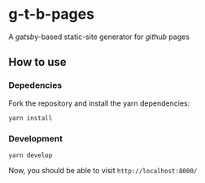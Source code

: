 # g-t-b-pages

A *g*a*t*s*b*y-based static-site generator for *g*i*t*hu*b* pages

## How to use

### Depedencies

Fork the repository and install the yarn dependencies:

```
yarn install
```

### Development

```
yarn develop
```

Now, you should be able to visit `http://localhost:8000/`
